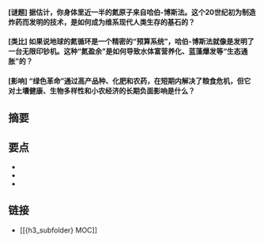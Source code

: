 #### [谜题] 据估计，你身体里近一半的氮原子来自哈伯-博斯法。这个20世纪初为制造炸药而发明的技术，是如何成为维系现代人类生存的基石的？


#### [类比] 如果说地球的氮循环是一个精密的“预算系统”，哈伯-博斯法就像是发明了一台无限印钞机。这种“氮盈余”是如何导致水体富营养化、蓝藻爆发等“生态通胀”的？


#### [影响] “绿色革命”通过高产品种、化肥和农药，在短期内解决了粮食危机，但它对土壤健康、生物多样性和小农经济的长期负面影响是什么？


## 摘要


## 要点

- 
- 
- 

## 链接

- [[{h3_subfolder} MOC]]
